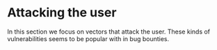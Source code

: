 # Attacking the user

In this section we focus on vectors that attack the user. These kinds of vulnerabilities seems to be popular with in bug bounties.